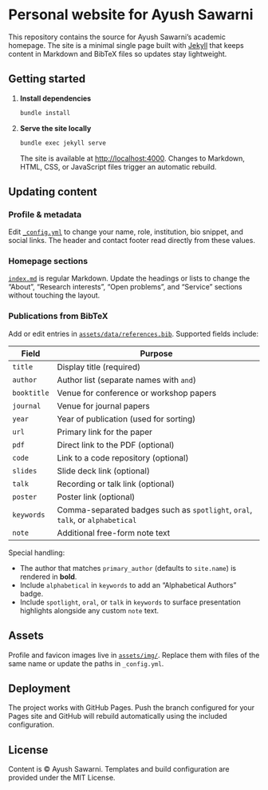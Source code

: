 # Personal website for Ayush Sawarni

This repository contains the source for Ayush Sawarni’s academic homepage. The site is a minimal single page built with [Jekyll](https://jekyllrb.com/) that keeps content in Markdown and BibTeX files so updates stay lightweight.

## Getting started

1. **Install dependencies**

   ```bash
   bundle install
   ```

2. **Serve the site locally**

   ```bash
   bundle exec jekyll serve
   ```

   The site is available at <http://localhost:4000>. Changes to Markdown, HTML, CSS, or JavaScript files trigger an automatic rebuild.

## Updating content

### Profile & metadata

Edit [`_config.yml`](./_config.yml) to change your name, role, institution, bio snippet, and social links. The header and contact footer read directly from these values.

### Homepage sections

[`index.md`](./index.md) is regular Markdown. Update the headings or lists to change the “About”, “Research interests”, “Open problems”, and “Service” sections without touching the layout.

### Publications from BibTeX

Add or edit entries in [`assets/data/references.bib`](assets/data/references.bib). Supported fields include:

| Field       | Purpose                                               |
|-------------|-------------------------------------------------------|
| `title`     | Display title (required)                              |
| `author`    | Author list (separate names with `and`)               |
| `booktitle` | Venue for conference or workshop papers               |
| `journal`   | Venue for journal papers                              |
| `year`      | Year of publication (used for sorting)                |
| `url`       | Primary link for the paper                            |
| `pdf`       | Direct link to the PDF (optional)                     |
| `code`      | Link to a code repository (optional)                  |
| `slides`    | Slide deck link (optional)                            |
| `talk`      | Recording or talk link (optional)                     |
| `poster`    | Poster link (optional)                                |
| `keywords`  | Comma-separated badges such as `spotlight`, `oral`, `talk`, or `alphabetical` |
| `note`      | Additional free-form note text                        |

Special handling:

- The author that matches `primary_author` (defaults to `site.name`) is rendered in **bold**.
- Include `alphabetical` in `keywords` to add an “Alphabetical Authors” badge.
- Include `spotlight`, `oral`, or `talk` in `keywords` to surface presentation highlights alongside any custom `note` text.

## Assets

Profile and favicon images live in [`assets/img/`](assets/img/). Replace them with files of the same name or update the paths in `_config.yml`.

## Deployment

The project works with GitHub Pages. Push the branch configured for your Pages site and GitHub will rebuild automatically using the included configuration.

## License

Content is © Ayush Sawarni. Templates and build configuration are provided under the MIT License.
